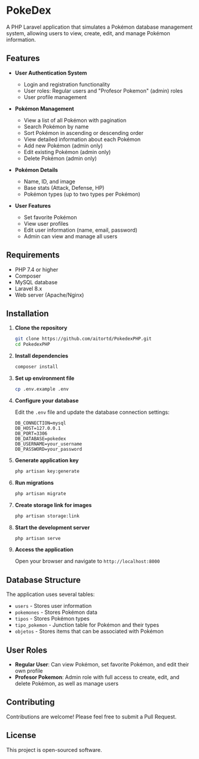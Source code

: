 


          
# PokeDex

A PHP Laravel application that simulates a Pokémon database management system, allowing users to view, create, edit, and manage Pokémon information.

## Features

- **User Authentication System**
  - Login and registration functionality
  - User roles: Regular users and "Profesor Pokemon" (admin) roles
  - User profile management

- **Pokémon Management**
  - View a list of all Pokémon with pagination
  - Search Pokémon by name
  - Sort Pokémon in ascending or descending order
  - View detailed information about each Pokémon
  - Add new Pokémon (admin only)
  - Edit existing Pokémon (admin only)
  - Delete Pokémon (admin only)

- **Pokémon Details**
  - Name, ID, and image
  - Base stats (Attack, Defense, HP)
  - Pokémon types (up to two types per Pokémon)
  
- **User Features**
  - Set favorite Pokémon
  - View user profiles
  - Edit user information (name, email, password)
  - Admin can view and manage all users

## Requirements

- PHP 7.4 or higher
- Composer
- MySQL database
- Laravel 8.x
- Web server (Apache/Nginx)

## Installation

1. **Clone the repository**
   ```bash
   git clone https://github.com/aitortd/PokedexPHP.git
   cd PokedexPHP
   ```

2. **Install dependencies**
   ```bash
   composer install
   ```

3. **Set up environment file**
   ```bash
   cp .env.example .env
   ```

4. **Configure your database**
   
   Edit the `.env` file and update the database connection settings:
   ```
   DB_CONNECTION=mysql
   DB_HOST=127.0.0.1
   DB_PORT=3306
   DB_DATABASE=pokedex
   DB_USERNAME=your_username
   DB_PASSWORD=your_password
   ```

5. **Generate application key**
   ```bash
   php artisan key:generate
   ```

6. **Run migrations**
   ```bash
   php artisan migrate
   ```

7. **Create storage link for images**
   ```bash
   php artisan storage:link
   ```

8. **Start the development server**
   ```bash
   php artisan serve
   ```

9. **Access the application**
   
   Open your browser and navigate to `http://localhost:8000`

## Database Structure

The application uses several tables:
- `users` - Stores user information
- `pokemones` - Stores Pokémon data
- `tipos` - Stores Pokémon types
- `tipo_pokemon` - Junction table for Pokémon and their types
- `objetos` - Stores items that can be associated with Pokémon

## User Roles

- **Regular User**: Can view Pokémon, set favorite Pokémon, and edit their own profile
- **Profesor Pokemon**: Admin role with full access to create, edit, and delete Pokémon, as well as manage users

## Contributing

Contributions are welcome! Please feel free to submit a Pull Request.

## License

This project is open-sourced software.

        